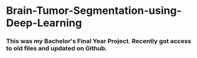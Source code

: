 # Brain-Tumor-Segmentation-using-Deep-Learning
### This was my Bachelor's Final Year Project. Recently got access to old files and updated on Github.
